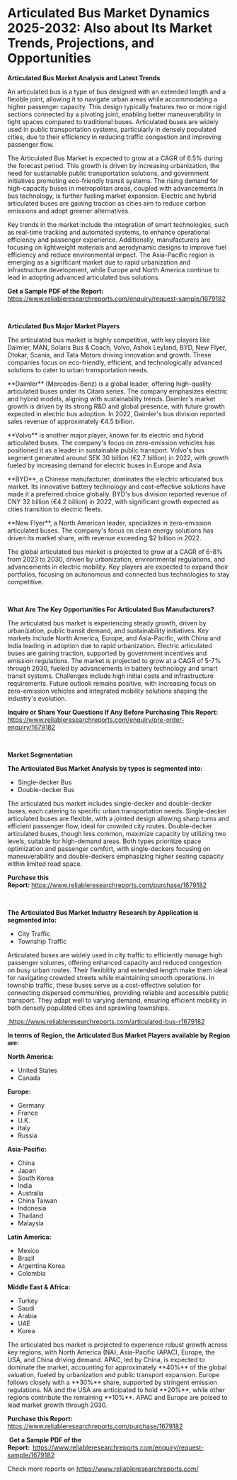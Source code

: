 <p><h1>Articulated Bus Market Dynamics 2025-2032: Also about Its Market Trends, Projections, and Opportunities</h1></p><p><strong>Articulated Bus Market Analysis and Latest Trends</strong></p>
<p><p>An articulated bus is a type of bus designed with an extended length and a flexible joint, allowing it to navigate urban areas while accommodating a higher passenger capacity. This design typically features two or more rigid sections connected by a pivoting joint, enabling better maneuverability in tight spaces compared to traditional buses. Articulated buses are widely used in public transportation systems, particularly in densely populated cities, due to their efficiency in reducing traffic congestion and improving passenger flow.</p><p>The Articulated Bus Market is expected to grow at a CAGR of 6.5% during the forecast period. This growth is driven by increasing urbanization, the need for sustainable public transportation solutions, and government initiatives promoting eco-friendly transit systems. The rising demand for high-capacity buses in metropolitan areas, coupled with advancements in bus technology, is further fueling market expansion. Electric and hybrid articulated buses are gaining traction as cities aim to reduce carbon emissions and adopt greener alternatives.</p><p>Key trends in the market include the integration of smart technologies, such as real-time tracking and automated systems, to enhance operational efficiency and passenger experience. Additionally, manufacturers are focusing on lightweight materials and aerodynamic designs to improve fuel efficiency and reduce environmental impact. The Asia-Pacific region is emerging as a significant market due to rapid urbanization and infrastructure development, while Europe and North America continue to lead in adopting advanced articulated bus solutions.</p></p>
<p><strong>Get a Sample PDF of the Report:&nbsp;</strong> <a href="https://www.reliableresearchreports.com/enquiry/request-sample/1679182?utm_campaign=1581&utm_medium=2&utm_source=Github&utm_content=ia&utm_term=22012025&utm_id=articulated-bus">https://www.reliableresearchreports.com/enquiry/request-sample/1679182</a></p>
<p>&nbsp;</p>
<p><strong>Articulated Bus Major Market Players</strong></p>
<p><p>The articulated bus market is highly competitive, with key players like Daimler, MAN, Solaris Bus & Coach, Volvo, Ashok Leyland, BYD, New Flyer, Otokar, Scania, and Tata Motors driving innovation and growth. These companies focus on eco-friendly, efficient, and technologically advanced solutions to cater to urban transportation needs.</p><p>**Daimler** (Mercedes-Benz) is a global leader, offering high-quality articulated buses under its Citaro series. The company emphasizes electric and hybrid models, aligning with sustainability trends. Daimler's market growth is driven by its strong R&D and global presence, with future growth expected in electric bus adoption. In 2022, Daimler's bus division reported sales revenue of approximately €4.5 billion.</p><p>**Volvo** is another major player, known for its electric and hybrid articulated buses. The company's focus on zero-emission vehicles has positioned it as a leader in sustainable public transport. Volvo's bus segment generated around SEK 30 billion (€2.7 billion) in 2022, with growth fueled by increasing demand for electric buses in Europe and Asia.</p><p>**BYD**, a Chinese manufacturer, dominates the electric articulated bus market. Its innovative battery technology and cost-effective solutions have made it a preferred choice globally. BYD's bus division reported revenue of CNY 32 billion (€4.2 billion) in 2022, with significant growth expected as cities transition to electric fleets.</p><p>**New Flyer**, a North American leader, specializes in zero-emission articulated buses. The company's focus on clean energy solutions has driven its market share, with revenue exceeding $2 billion in 2022.</p><p>The global articulated bus market is projected to grow at a CAGR of 6-8% from 2023 to 2030, driven by urbanization, environmental regulations, and advancements in electric mobility. Key players are expected to expand their portfolios, focusing on autonomous and connected bus technologies to stay competitive.</p></p>
<p>&nbsp;</p>
<p><strong>What Are The Key Opportunities For Articulated Bus Manufacturers?</strong></p>
<p><p>The articulated bus market is experiencing steady growth, driven by urbanization, public transit demand, and sustainability initiatives. Key markets include North America, Europe, and Asia-Pacific, with China and India leading in adoption due to rapid urbanization. Electric articulated buses are gaining traction, supported by government incentives and emission regulations. The market is projected to grow at a CAGR of 5-7% through 2030, fueled by advancements in battery technology and smart transit systems. Challenges include high initial costs and infrastructure requirements. Future outlook remains positive, with increasing focus on zero-emission vehicles and integrated mobility solutions shaping the industry's evolution.</p></p>
<p><strong>Inquire or Share Your Questions If Any Before Purchasing This Report:</strong> <a href="https://www.reliableresearchreports.com/enquiry/pre-order-enquiry/1679182?utm_campaign=1581&utm_medium=2&utm_source=Github&utm_content=ia&utm_term=22012025&utm_id=articulated-bus">https://www.reliableresearchreports.com/enquiry/pre-order-enquiry/1679182</a></p>
<p>&nbsp;</p>
<p><strong>Market Segmentation</strong></p>
<p><strong>The Articulated Bus Market Analysis by types is segmented into:</strong></p>
<p><ul><li>Single-decker Bus</li><li>Double-decker Bus</li></ul></p>
<p><p>The articulated bus market includes single-decker and double-decker buses, each catering to specific urban transportation needs. Single-decker articulated buses are flexible, with a jointed design allowing sharp turns and efficient passenger flow, ideal for crowded city routes. Double-decker articulated buses, though less common, maximize capacity by utilizing two levels, suitable for high-demand areas. Both types prioritize space optimization and passenger comfort, with single-deckers focusing on maneuverability and double-deckers emphasizing higher seating capacity within limited road space.</p></p>
<p><strong>Purchase this Report:&nbsp;</strong><a href="https://www.reliableresearchreports.com/purchase/1679182?utm_campaign=1581&utm_medium=2&utm_source=Github&utm_content=ia&utm_term=22012025&utm_id=articulated-bus">https://www.reliableresearchreports.com/purchase/1679182</a></p>
<p>&nbsp;</p>
<p><strong>The Articulated Bus Market Industry Research by Application is segmented into:</strong></p>
<p><ul><li>City Traffic</li><li>Township Traffic</li></ul></p>
<p><p>Articulated buses are widely used in city traffic to efficiently manage high passenger volumes, offering enhanced capacity and reduced congestion on busy urban routes. Their flexibility and extended length make them ideal for navigating crowded streets while maintaining smooth operations. In township traffic, these buses serve as a cost-effective solution for connecting dispersed communities, providing reliable and accessible public transport. They adapt well to varying demand, ensuring efficient mobility in both densely populated cities and sprawling townships.</p></p>
<p><a href="https://www.reliableresearchreports.com/articulated-bus-r1679182?utm_campaign=1581&utm_medium=2&utm_source=Github&utm_content=ia&utm_term=22012025&utm_id=articulated-bus">&nbsp;https://www.reliableresearchreports.com/articulated-bus-r1679182</a></p>
<p><strong>In terms of Region, the Articulated Bus Market Players available by Region are:</strong></p>
<p>
    <p> <strong> North America: </strong>
        <ul>
            <li>United States</li>
            <li>Canada</li>
        </ul>
        </p> 
    <p> <strong> Europe: </strong>
        <ul>
            <li>Germany</li>
            <li>France</li>
            <li>U.K.</li>
            <li>Italy</li>
            <li>Russia</li>
        </ul>
        </p> 
    <p> <strong> Asia-Pacific: </strong>
        <ul>
            <li>China</li>
            <li>Japan</li>
            <li>South Korea</li>
            <li>India</li>
            <li>Australia</li>
            <li>China Taiwan</li>
            <li>Indonesia</li>
            <li>Thailand</li>
            <li>Malaysia</li>
        </ul>
        </p> 
    <p> <strong> Latin America: </strong>
        <ul>
            <li>Mexico</li>
            <li>Brazil</li>
            <li>Argentina Korea</li>
            <li>Colombia</li>
        </ul>
        </p> 
    <p> <strong> Middle East & Africa: </strong>
        <ul>
            <li>Turkey</li>
            <li>Saudi</li>
            <li>Arabia</li>
            <li>UAE</li>
            <li>Korea</li>
        </ul>
    </p>
    </p>
<p><p>The articulated bus market is projected to experience robust growth across key regions, with North America (NA), Asia-Pacific (APAC), Europe, the USA, and China driving demand. APAC, led by China, is expected to dominate the market, accounting for approximately **40%** of the global valuation, fueled by urbanization and public transport expansion. Europe follows closely with a **30%** share, supported by stringent emission regulations. NA and the USA are anticipated to hold **20%**, while other regions contribute the remaining **10%**. APAC and Europe are poised to lead market growth through 2030.</p></p>
<p><strong>Purchase this Report: </strong><a href="https://www.reliableresearchreports.com/purchase/1679182?utm_campaign=1581&utm_medium=2&utm_source=Github&utm_content=ia&utm_term=22012025&utm_id=articulated-bus">https://www.reliableresearchreports.com/purchase/1679182</a></p>
<p>&nbsp;<strong>Get a Sample PDF of the Report:&nbsp;&nbsp;</strong><a href="https://www.reliableresearchreports.com/enquiry/request-sample/1679182?utm_campaign=1581&utm_medium=2&utm_source=Github&utm_content=ia&utm_term=22012025&utm_id=articulated-bus">https://www.reliableresearchreports.com/enquiry/request-sample/1679182</a></p>
<p><strong></strong></p>
<p>Check more reports on <a href="https://www.reliableresearchreports.com/?utm_campaign=1581&utm_medium=2&utm_source=Github&utm_content=ia&utm_term=22012025&utm_id=articulated-bus">https://www.reliableresearchreports.com/</a></p>